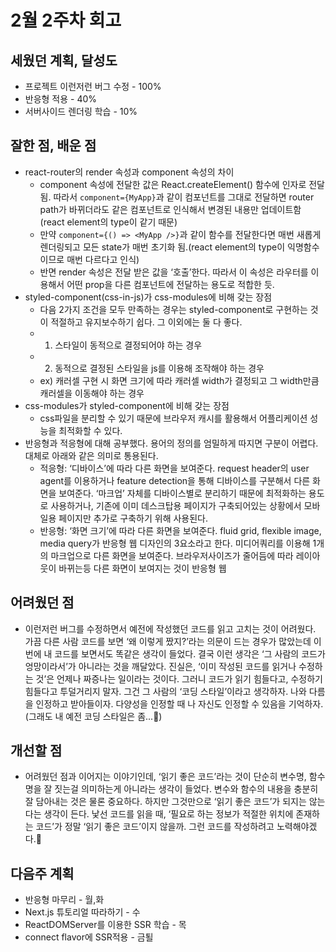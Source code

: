 # 2월 2주차 회고

## 세웠던 계획, 달성도

- 프로젝트 이런저런 버그 수정 - 100%
- 반응형 적용 - 40%
- 서버사이드 렌더링 학습 - 10%

## 잘한 점, 배운 점

- react-router의 render 속성과 component 속성의 차이
  - component 속성에 전달한 값은 React.createElement() 함수에 인자로 전달됨. 따라서 `component={MyApp}`과 같이 컴포넌트를 그대로 전달하면 router path가 바뀌더라도 같은 컴포넌트로 인식해서 변경된 내용만 업데이트함(react element의 type이 같기 때문)
  - 만약 `component={() => <MyApp />}`과 같이 함수를 전달한다면 매번 새롭게 렌더링되고 모든 state가 매번 초기화 됨.(react element의 type이 익명함수이므로 매번 다르다고 인식)
  - 반면 render 속성은 전달 받은 값을 ‘호출’한다. 따라서 이 속성은 라우터를 이용해서 어떤 prop을 다른 컴포넌트에 전달하는 용도로 적합한 듯.
- styled-component(css-in-js)가 css-modules에 비해 갖는 장점
  - 다음 2가지 조건을 모두 만족하는 경우는 styled-component로 구현하는 것이 적절하고 유지보수하기 쉽다. 그 이외에는 둘 다 좋다.
  - 1. 스타일이 동적으로 결정되어야 하는 경우
  - 2. 동적으로 결정된 스타일을 js를 이용해 조작해야 하는 경우
  - ex) 캐러셀 구현 시 화면 크기에 따라 캐러셀 width가 결정되고 그 width만큼 캐러셀을 이동해야 하는 경우
- css-modules가 styled-component에 비해 갖는 장점
  - css파일을 분리할 수 있기 때문에 브라우저 캐시를 활용해서 어플리케이션 성능을 최적화할 수 있다.
- 반응형과 적응형에 대해 공부했다. 용어의 정의를 엄밀하게 따지면 구분이 어렵다. 대체로 아래와 같은 의미로 통용된다.
  - 적응형: ‘디바이스’에 따라 다른 화면을 보여준다. request header의 user agent를 이용하거나 feature detection을 통해 디바이스를 구분해서 다른 화면을 보여준다. ‘마크업’ 자체를 디바이스별로 분리하기 때문에 최적화하는 용도로 사용하거나, 기존에 이미 데스크탑용 페이지가 구축되어있는 상황에서 모바일용 페이지만 추가로 구축하기 위해 사용된다.
  - 반응형: ‘화면 크기’에 따라 다른 화면을 보여준다. fluid grid, flexible image, media query가 반응형 웹 디자인의 3요소라고 한다. 미디어쿼리를 이용해 1개의 마크업으로 다른 화면을 보여준다. 브라우저사이즈가 줄어듬에 따라 레이아웃이 바뀌는등 다른 화면이 보여지는 것이 반응형 웹

## 어려웠던 점

- 이런저런 버그를 수정하면서 예전에 작성했던 코드를 읽고 고치는 것이 어려웠다. 가끔 다른 사람 코드를 보면 ‘왜 이렇게 짰지?’라는 의문이 드는 경우가 많았는데 이번에 내 코드를 보면서도 똑같은 생각이 들었다. 결국 이런 생각은 ‘그 사람의 코드가 엉망이라서’가 아니라는 것을 깨달았다. 진실은, ‘이미 작성된 코드를 읽거나 수정하는 것’은 언제나 짜증나는 일이라는 것이다. 그러니 코드가 읽기 힘들다고, 수정하기 힘들다고 투덜거리지 말자. 그건 그 사람의 ‘코딩 스타일’이라고 생각하자. 나와 다름을 인정하고 받아들이자. 다양성을 인정할 때 나 자신도 인정할 수 있음을 기억하자. (그래도 내 예전 코딩 스타일은 좀...🤔)

## 개선할 점

- 어려웠던 점과 이어지는 이야기인데, ‘읽기 좋은 코드’라는 것이 단순히 변수명, 함수명을 잘 짓는걸 의미하는게 아니라는 생각이 들었다. 변수와 함수의 내용을 충분히 잘 담아내는 것은 물론 중요하다. 하지만 그것만으로 ‘읽기 좋은 코드’가 되지는 않는다는 생각이 든다. 낯선 코드를 읽을 때, ‘필요로 하는 정보가 적절한 위치에 존재하는 코드’가 정말 ‘읽기 좋은 코드’이지 않을까. 그런 코드를 작성하려고 노력해야겠다.💪

## 다음주 계획

- 반응형 마무리 - 월,화
- Next.js 튜토리얼 따라하기 - 수
- ReactDOMServer를 이용한 SSR 학습 - 목
- connect flavor에 SSR적용 - 금퇼
